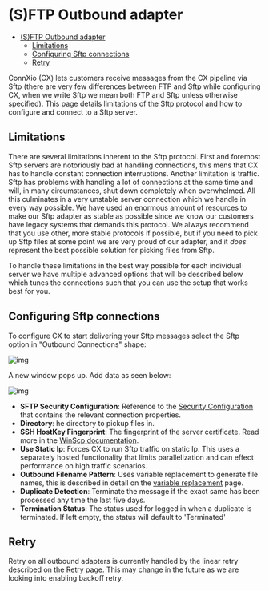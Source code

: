 # (S)FTP Outbound adapter

- [(S)FTP Outbound adapter](#sftp-outbound-adapter)
  - [Limitations](#limitations)
  - [Configuring Sftp connections](#configuring-sftp-connections)
  - [Retry](#retry)

ConnXio (CX) lets customers receive messages from the CX pipeline via Sftp (there are very few differences between FTP and Sftp while configuring CX, when we write Sftp we mean both FTP and Sftp unless otherwise specified). This page details limitations of the Sftp protocol and how to configure and connect to a Sftp server.

## Limitations

There are several limitations inherent to the Sftp protocol. First and foremost Sftp servers are notoriously bad at handling connections, this mens that CX has to handle constant connection interruptions. Another limitation is traffic. Sftp has problems with handling a lot of connections at the same time and will, in many circumstances, shut down completely when overwhelmed. All this culminates in a very unstable server connection which we handle in every way possible. We have used an enormous amount of resources to make our Sftp adapter as stable as possible since we know our customers have legacy systems that demands this protocol. We always recommend that you use other, more stable protocols if possible, but if you need to pick up Sftp files at some point we are very proud of our adapter, and it *does* represent the best possible solution for picking files from Sftp.

To handle these limitations in the best way possible for each individual server we have multiple advanced options that will be described below which tunes the connections such that you can use the setup that works best for you.

## Configuring Sftp connections

To configure CX to start delivering your Sftp messages select the Sftp option in "Outbound Connections" shape:

![img](https://cmhpictsa.blob.core.windows.net/pictures/Outbound%20adapter%20menu.PNG?sv=2020-08-04&st=2021-11-08T12%3A31%3A58Z&se=2040-11-09T12%3A31%3A00Z&sr=b&sp=r&sig=a6JtbEkJT287%2BgNvJN3pR5fpONaBX6eyXHeDQS%2FD5cs%3D)

A new window pops up. Add data as seen below:

![img](https://cmhpictsa.blob.core.windows.net/pictures/Sftp%20outbound%20config.png?sv=2020-08-04&st=2022-01-11T09%3A36%3A18Z&se=2040-01-12T09%3A36%3A00Z&sr=b&sp=r&sig=4nXP2spsPsh59JDs7GprAvoloBNRGiIRTge7c5pXyy0%3D)

- **SFTP Security Configuration**: Reference to the [Security Configuration](/Documentation/Security/Security%20Configurations.md) that contains the relevant connection properties.
- **Directory**: he directory to pickup files in.
- **SSH HostKey Fingerprint**: The fingerprint of the server certificate. Read more in the [WinScp documentation](https://winscp.net/eng/docs/faq_hostkey).
- **Use Static Ip**: Forces CX to run Sftp traffic on static Ip. This uses a separately hosted functionality that limits parallelization and can effect performance on high traffic scenarios.
- **Outbound Filename Pattern**: Uses variable replacement to generate file names, this is described in detail on the [variable replacement](/Documentation/Transformation/Variable%20Replacement.md) page.
- **Duplicate Detection**: Terminate the message if the exact same has been processed any time the last five days.
- **Termination Status**: The status used for logged in when a duplicate is terminated. If left empty, the status will default to 'Terminated'

## Retry

Retry on all outbound adapters is currently handled by the linear retry described on the [Retry page](/Documentation/Retry.md). This may change in the future as we are looking into enabling backoff retry.

